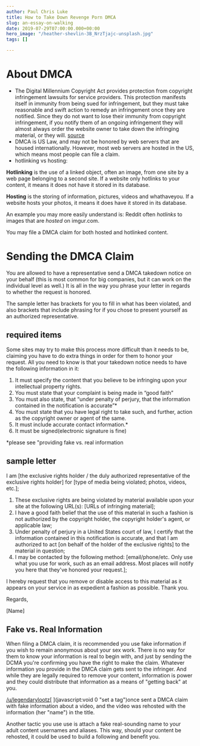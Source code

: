 ```yaml
---
author: Paul Chris Luke
title: How to Take Down Revenge Porn DMCA
slug: an-essay-on-walking
date: 2019-07-29T07:00:00.000+00:00
hero_image: "/heather-shevlin-3B_NrzTjajc-unsplash.jpg"
tags: []

---
```

# About DMCA

* The Digital Millennium Copyright Act provides protection from copyright infringement lawsuits for service providers. This protection manifests itself in immunity from being sued for infringement, but they must take reasonable and swift action to remedy an infringement once they are notified. Since they do not want to lose their immunity from copyright infringement, if you notify them of an ongoing infringement they will almost always order the website owner to take down the infringing material, or they will. [source](http://www.ipwatchdog.com/2009/07/06/sample-dmca-take-down-letter/id=4501/)
* DMCA is US Law, and may not be honored by web servers that are housed internationally. However, most web servers are hosted in the US, which means most people can file a claim.
* hotlinking vs hosting:

**Hotlinking** is the use of a linked object, often an image, from one site by a web page belonging to a second site. If a website only hotlinks to your content, it means it does not have it stored in its database.

**Hosting** is the storing of information, pictures, videos and whathaveyou. If a website hosts your photos, it means it does have it stored in its database.

An example you may more easily understand is: Reddit often _hotlinks_ to images that are _hosted_ on imgur.com.

You may file a DMCA claim for both hosted and hotlinked content.

# Sending the DMCA Claim

You are allowed to have a representative send a DMCA takedown notice on your behalf (this is most common for big companies, but it can work on the individual level as well.) It is all in the way you phrase your letter in regards to whether the request is honored.

The sample letter has brackets for you to fill in what has been violated, and also brackets that include phrasing for if you chose to present yourself as an authorized representative.

## required items

Some sites may try to make this process more difficult than it needs to be, claiming you have to do extra things in order for them to honor your request. All you need to know is that your takedown notice needs to have the following information in it:

1. It must specify the content that you believe to be infringing upon your intellectual property rights.
2. You must state that your complaint is being made in “good faith”
3. You must also state, that “under penalty of perjury, that the information contained in the notification is accurate”*
4. You must state that you have legal right to take such, and further, action as the copyright owner or agent of the same.
5. It must include accurate contact information.*
6. It must be signed(electronic signature is fine)

\*please see "providing fake vs. real information

## sample letter

I am \[the exclusive rights holder / the duly authorized representative of the exclusive rights holder\] for \[type of media being violated; photos, videos, etc.\];

1. These exclusive rights are being violated by material available upon your site at the following URL(s): \[URLs of infringing material\];
2. I have a good faith belief that the use of this material in such a fashion is not authorized by the copyright holder, the copyright holder's agent, or applicable law;
3. Under penalty of perjury in a United States court of law, I certify that the information contained in this notification is accurate, and that I am authorized to act \[on behalf of the holder of the exclusive rights\] to the material in question;
4. I may be contacted by the following method: \[email/phone/etc. Only use what you use for work, such as an email address. Most places will notify you here that they've honored your request.\];

I hereby request that you remove or disable access to this material as it appears on your service in as expedient a fashion as possible. Thank you.

Regards,

\[Name\]

## Fake vs. Real Information

When filing a DMCA claim, it is recommended you use fake information if you wish to remain anonymous about your sex work. There is no way for them to know your information is real to begin with, and just by sending the DCMA you're confirming you have the right to make the claim. Whatever information you provide in the DMCA claim gets sent to the infringer. And while they are legally required to remove your content, information is power and they could distribute that information as a means of "getting back" at you.

[/u/legendarylootz](https://old.reddit.com/u/legendarylootz)[ ](javascript:void 0 "set a tag")once sent a DMCA claim with fake information about a video, and the video was rehosted with the information (her "name") in the title.

Another tactic you use use is attach a fake real-sounding name to your adult content usernames and aliases. This way, should your content be rehosted, it could be used to build a following and benefit you.